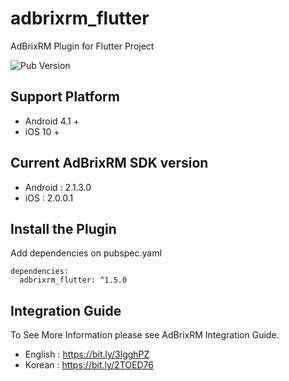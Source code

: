 # adbrixrm_flutter

AdBrixRM Plugin for Flutter Project

![Pub Version](https://img.shields.io/pub/v/adbrixrm_flutter)

## Support Platform

- Android 4.1 +
- iOS 10 +

## Current AdBrixRM SDK version

- Android :  2.1.3.0
- iOS : 2.0.0.1

## Install the Plugin

Add dependencies on pubspec.yaml

```
dependencies:
  adbrixrm_flutter: ^1.5.0
```

## Integration Guide

To See More Information please see AdBrixRM Integration Guide.

- English : https://bit.ly/3lgghPZ
- Korean : https://bit.ly/2TOED76
